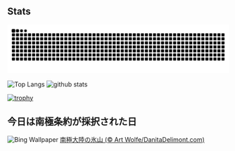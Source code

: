 ## Stats
<picture>
  <source media="(prefers-color-scheme: dark)" srcset="https://raw.githubusercontent.com/ba230t/ba230t/output/github-contribution-grid-snake-dark.svg">
  <source media="(prefers-color-scheme: light)" srcset="https://raw.githubusercontent.com/ba230t/ba230t/output/github-contribution-grid-snake.svg">
  <img alt="github contribution grid snake animation" src="https://raw.githubusercontent.com/ba230t/ba230t/output/github-contribution-grid-snake.svg">
</picture>

<p align="left">
  <img alt="Top Langs" height="150px" src="https://github-readme-stats.vercel.app/api/top-langs/?username=ba230t&layout=compact&theme=transparent" />
  <img alt="github stats" height="150px" src="https://github-readme-stats.vercel.app/api?username=ba230t&theme=transparent" />
</p>

[![trophy](https://github-profile-trophy.vercel.app/?username=ba230t&theme=transparent&column=7)](https://github.com/ryo-ma/github-profile-trophy)


<!-- Bing Wallpaper Start -->
## 今日は南極条約が採択された日
![Bing Wallpaper](https://www.bing.com/th?id=OHR.IcebergsAntarctica_JA-JP7385959905_1920x1080.jpg&rf=LaDigue_1920x1080.jpg&pid=hp)
[南極大陸の氷山 (© Art Wolfe/DanitaDelimont.com)](https://www.bing.com/search?q=%E5%8D%97%E6%A5%B5%E5%A4%A7%E9%99%B8%E3%81%AE%E6%B0%B7%E5%B1%B1&form=hpcapt&filters=HpDate%3a%2220241130_1500%22)
<!-- Bing Wallpaper End -->
